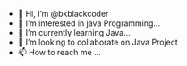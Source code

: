 - 👋 Hi, I’m @bkblackcoder
- 👀 I’m interested in java Programming...
- 🌱 I’m currently learning Java...
- 💞️ I’m looking to collaborate on Java Project
- 📫 How to reach me ...

<!---
bkblackcoder/bkblackcoder is a ✨ special ✨ repository because its `README.md` (this file) appears on your GitHub profile.
You can click the Preview link to take a look at your changes.
--->
